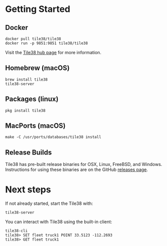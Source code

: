 <!--
layout:  index.html
title:   Getting Started - Tile38
class:   topic
super:   documentation
-->


# Getting Started

## Docker 

```tile38-cli
docker pull tile38/tile38
docker run -p 9851:9851 tile38/tile38
```

Visit the [Tile38 hub page](https://hub.docker.com/r/tile38/tile38/) for more information.

## Homebrew (macOS)

```tile38-cli
brew install tile38
tile38-server
```

## Packages (linux)

```tile38-cli
pkg install tile38
```

## MacPorts (macOS)

```tile38-cli
make -C /usr/ports/databases/tile38 install
```

## Release Builds

Tile38 has pre-built release binaries for OSX, Linux, FreeBSD, and Windows. Instructions for using these binaries are on the GitHub [releases page](https://github.com/tidwall/tile38/releases).


# Next steps

If not already started, start the Tile38 with:

```tile38-cli
tile38-server
```

You can interact with Tile38 using the built-in client:

```tile38-cli
tile38-cli
tile38> SET fleet truck1 POINT 33.5123 -112.2693
tile38> GET fleet truck1
```

